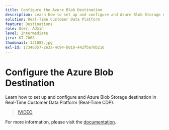 ```yaml
---
title: Configure the Azure Blob Destination
description: Learn how to set up and configure and Azure Blob Storage destination in Real-Time Customer Data Platform (Real-Time CDP).
solution: Real-Time Customer Data Platform
feature: Destinations 
role: User, Admin
level: Intermediate
jira: KT-7068
thumbnail: 331082.jpg
exl-id: 17340357-2e3a-4c94-b010-442fba70b216
---
```

# Configure the Azure Blob Destination

Learn how to set up and configure and Azure Blob Storage destination in Real-Time Customer Data Platform (Real-Time CDP).

>[!VIDEO](https://video.tv.adobe.com/v/331082/?quality=12&learn=on)

For  more information, please visit the [documentation](https://experienceleague.adobe.com/docs/experience-platform/destinations/catalog/cloud-storage/azure-blob.html).
